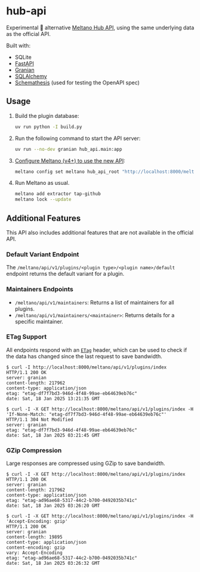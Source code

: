 # hub-api

Experimental 🧪 alternative [Meltano Hub API](https://hub.meltano.com/), using the same underlying data as the official API.

Built with:

- SQLite
- [FastAPI]
- [Granian]
- [SQLAlchemy]
- [Schemathesis] (used for testing the OpenAPI spec)

## Usage

1. Build the plugin database:

    ```bash
    uv run python -I build.py
    ```

2. Run the following command to start the API server:

    ```bash
    uv run --no-dev granian hub_api.main:app
    ```

3. [Configure Meltano (v4+) to use the new API](https://docs.meltano.com/):

    ```bash
    meltano config set meltano hub_api_root "http://localhost:8000/meltano/api/v1"
    ```

4. Run Meltano as usual.

    ```bash
    meltano add extractor tap-github
    meltano lock --update
    ```

## Additional Features

This API also includes additional features that are not available in the official API.

### Default Variant Endpoint

The `/meltano/api/v1/plugins/<plugin type>/<plugin name>/default` endpoint returns the default variant for a plugin.

### Maintainers Endpoints

- `/meltano/api/v1/maintainers`: Returns a list of maintainers for all plugins.
- `/meltano/api/v1/maintainers/<maintainer>`: Returns details for a specific maintainer.

### ETag Support

All endpoints respond with an [`ETag`][etag] header, which can be used to check if the data has changed since the last request to save bandwidth.

```console
$ curl -I http://localhost:8000/meltano/api/v1/plugins/index
HTTP/1.1 200 OK
server: granian
content-length: 217962
content-type: application/json
etag: "etag-df7f7bd3-946d-4f48-99ae-eb64639eb76c"
date: Sat, 18 Jan 2025 13:21:35 GMT
```

```console
$ curl -I -X GET http://localhost:8000/meltano/api/v1/plugins/index -H 'If-None-Match: "etag-df7f7bd3-946d-4f48-99ae-eb64639eb76c"'
HTTP/1.1 304 Not Modified
server: granian
etag: "etag-df7f7bd3-946d-4f48-99ae-eb64639eb76c"
date: Sat, 18 Jan 2025 03:21:45 GMT
```

### GZip Compression

Large responses are compressed using GZip to save bandwidth.

```console
$ curl -I -X GET http://localhost:8000/meltano/api/v1/plugins/index
HTTP/1.1 200 OK
server: granian
content-length: 217962
content-type: application/json
etag: "etag-ad96ae68-5317-44c2-b700-0492035b741c"
date: Sat, 18 Jan 2025 03:26:20 GMT
```

```console
$ curl -I -X GET http://localhost:8000/meltano/api/v1/plugins/index -H 'Accept-Encoding: gzip'
HTTP/1.1 200 OK
server: granian
content-length: 19895
content-type: application/json
content-encoding: gzip
vary: Accept-Encoding
etag: "etag-ad96ae68-5317-44c2-b700-0492035b741c"
date: Sat, 18 Jan 2025 03:26:32 GMT
```

[etag]: https://developer.mozilla.org/en-US/docs/Web/HTTP/Headers/ETag
[fastapi]: https://fastapi.tiangolo.com/
[granian]: https://github.com/emmett-framework/granian/
[sqlalchemy]: https://github.com/sqlalchemy/sqlalchemy/
[schemathesis]: https://github.com/schemathesis/schemathesis/
